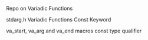 Repo on Variadic Functions 

stdarg.h
Variadic Functions
Const Keyword

va_start, va_arg and va_end macros
const type qualifier
